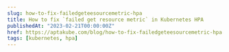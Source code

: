 ```yaml
---
slug: how-to-fix-failedgeteesourcemetric-hpa
title: How to fix `failed get resource metric` in Kubernetes HPA
publishedAt: "2023-02-21T00:00:00Z"
href: https://aptakube.com/blog/how-to-fix-failedgeteesourcemetric-hpa
tags: [kubernetes, hpa]
---
```


